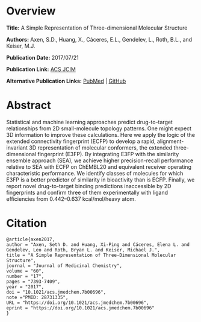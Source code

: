 # Overview
**Title:**
A Simple Representation of Three-dimensional Molecular Structure

**Authors:**
Axen, S.D., Huang, X., Cáceres, E.L., Gendelev, L., Roth, B.L., and Keiser, M.J.

**Publication Date:**
2017/07/21

**Publication Link:**
[ACS JCIM](https://pubs.acs.org/doi/full/10.1021/acs.jmedchem.7b00696)

**Alternative Publication Links:**
[PubMed](https://pmc.ncbi.nlm.nih.gov/articles/PMC6075869/) | 
[GitHub](https://github.com/keiserlab/e3fp/tree/1.1)

# Abstract
Statistical and machine learning approaches predict drug-to-target relationships from 2D small-molecule topology patterns. 
One might expect 3D information to improve these calculations. 
Here we apply the logic of the extended connectivity fingerprint (ECFP) to develop a rapid, alignment-invariant 3D representation of molecular conformers, the extended three-dimensional fingerprint (E3FP). 
By integrating E3FP with the similarity ensemble approach (SEA), we achieve higher precision-recall performance relative to SEA with ECFP on ChEMBL20 and equivalent receiver operating characteristic performance. 
We identify classes of molecules for which E3FP is a better predictor of similarity in bioactivity than is ECFP. 
Finally, we report novel drug-to-target binding predictions inaccessible by 2D fingerprints and confirm three of them experimentally with ligand efficiencies from 0.442–0.637 kcal/mol/heavy atom.
# Citation
```
@article{axen2017,
author = "Axen, Seth D. and Huang, Xi-Ping and Cáceres, Elena L. and Gendelev, Leo and Roth, Bryan L. and Keiser, Michael J.",
title = "A Simple Representation of Three-Dimensional Molecular Structure",
journal = "Journal of Medicinal Chemistry",
volume = "60",
number = "17",
pages = "7393-7409",
year = "2017",
doi = "10.1021/acs.jmedchem.7b00696",
note ="PMID: 28731335",
URL = "https://doi.org/10.1021/acs.jmedchem.7b00696",
eprint = "https://doi.org/10.1021/acs.jmedchem.7b00696"
}
```

